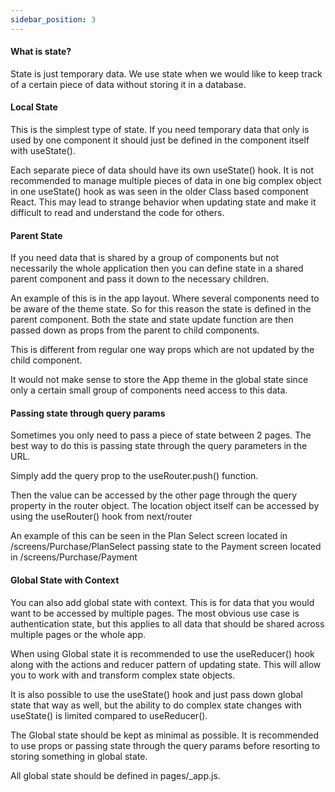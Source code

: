 ```yaml
---
sidebar_position: 3
---
```


#### What is state?

State is just temporary data. We use state when we would like to keep track of a certain piece of data without storing it in a database.

#### Local State

This is the simplest type of state. If you need temporary data that only is used by one component it should just be defined in the component itself with useState().

Each separate piece of data should have its own useState() hook. It is not recommended to manage multiple pieces of data in one big complex object in one useState() hook as was seen in the older Class based component React. This may lead to strange behavior when updating state and make it difficult to read and understand the code for others.

#### Parent State

If you need data that is shared by a group of components but not necessarily the whole application then you can define state in a shared parent component and pass it down to the necessary children.

An example of this is in the app layout. Where several components need to be aware of the theme state. So for this reason the state is defined in the parent component. Both the state and state update function are then passed down as props from the parent to child components.

This is different from regular one way props which are not updated by the child component.

It would not make sense to store the App theme in the global state since only a certain small group of components need access to this data.

#### Passing state through query params

Sometimes you only need to pass a piece of state between 2 pages. The best way to do this is passing state through the query parameters in the URL.

Simply add the query prop to the useRouter.push() function.

Then the value can be accessed by the other page through the query property in the router object. The location object itself can be accessed by using the useRouter() hook from next/router

An example of this can be seen in the Plan Select screen located in /screens/Purchase/PlanSelect passing state to the Payment screen located in /screens/Purchase/Payment

#### Global State with Context

You can also add global state with context. This is for data that you would want to be accessed by multiple pages. The most obvious use case is authentication state, but this applies to all data that should be shared across multiple pages or the whole app.

When using Global state it is recommended to use the useReducer() hook along with the actions and reducer pattern of updating state. This will allow you to work with and transform complex state objects.

It is also possible to use the useState() hook and just pass down global state that way as well, but the ability to do complex state changes with useState() is limited compared to useReducer().

The Global state should be kept as minimal as possible. It is recommended to use props or passing state through the query params before resorting to storing something in global state.

All global state should be defined in pages/\_app.js.
